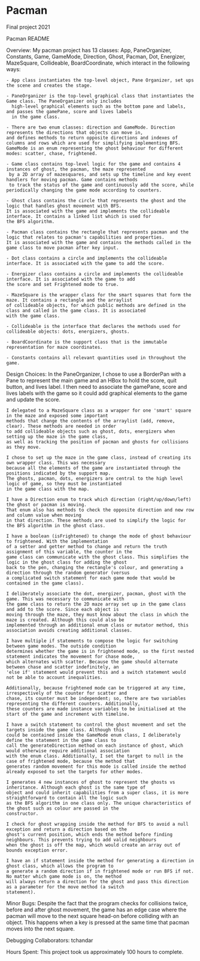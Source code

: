 # Pacman
Final project 2021

Pacman README

Overview:
    My pacman project has 13 classes: App, PaneOrganizer, Constants, Game, GameMode, Direction, Ghost,
    Pacman, Dot, Energizer, MazeSquare, Collideable, BoardCoordinate, which interact in the following ways:

    - App class instantiates the top-level object, Pane Organizer, set ups the scene and creates the stage.

    - PaneOrganizer is the top-level graphical class that instantiates the Game class. The PaneOrganizer only includes
      high-level graphical elements such as the bottom pane and labels, and passes the gamePane, score and lives labels
      in the game class.

    - There are two enum classes: direction and GameMode. Direction represents the directions that objects can move in,
    and defines methods to return opposite directions and indexes of columns and rows which are used for simplifying implementing BFS.
    GameMode is an enum representing the ghost behaviour for different modes: scatter, chase, frightened.

    - Game class contains top-level logic for the game and contains 4 instances of ghost, the pacman, the maze represented
     by a 2D array of mazesquares, and sets up the timeline and key event handlers for moving pacman. Game contains methods
     to track the status of the game and continuously add the score, while periodically changing the game mode according to counters.

    - Ghost class contains the circle that represents the ghost and the logic that handles ghost movement with BFS.
    It is associated with the game and implements the collideable interface. It contains a linked list which is used for
    the BFS algorithm.

    - Pacman class contains the rectangle that represents pacman and the logic that relates to pacman's capabilities and properties.
    It is associated with the game and contains the methods called in the game class to move pacman after key input.

    - Dot class contains a circle and implements the collideable interface. It is associated with the game to add the score.

    - Energizer class contains a circle and implements the collideable interface. It is associated with the game to add
    the score and set Frightened mode to true.

    - MazeSquare is the wrapper class for the smart squares that form the maze. It contains a rectangle and the arraylist
    of collideable objects, for which public methods are defined in the class and called in the game class. It is associated
    with the game class.

    - Collideable is the interface that declares the methods used for collideable objects: dots, energizers, ghosts.

    - BoardCoordinate is the support class that is the immutable representation for maze coordinates.

    - Constants contains all relevant quantities used in throughout the game.


Design Choices:
    In the PaneOrganizer, I chose to use a BorderPan with a Pane to represent the main game and an HBox
    to hold the score, quit button, and lives label. I then need to associate the gamePane, score and lives
    labels with the game so it could add graphical elements to the game and update the score.

    I delegated to a MazeSquare class as a wrapper for one 'smart' square in the maze and exposed some important
    methods that change the contents of the arraylist (add, remove, clear). These methods are needed in order
    to add collideable objects such as ghost, dots, energizers when setting up the maze in the game class,
    as well as tracking the position of pacman and ghosts for collisions as they move.

    I chose to set up the maze in the game class, instead of creating its own wrapper class. This was necessary
    because all the elements of the game are instantiated through the positions indicated by the support map.
    The ghosts, pacman, dots, energizers are central to the high level logic of game, so they must be instantiated
    in the game class with the map.

    I have a Direction enum to track which direction (right/up/down/left) the ghost or pacman is moving.
    That enum also has methods to check the opposite direction and new row and column value when moving
    in that direction. These methods are used to simplify the logic for the BFS algorithm in the ghost class.

    I have a boolean (isFrightened) to change the mode of ghost behaviour to frightened. With the implementation
    of a setter and getter method to change and return the truth assignment of this variable, the counter in the
    game class can communicate with the ghost class. This simplifies the logic in the ghost class for adding the ghost
    back to the pen, changing the rectangle's colour, and generating a direction through the random generator (versus
    a complicated switch statement for each game mode that would be contained in the game class).

    I deliberately associate the dot, energizer, pacman, ghost with the game. This was necessary to communicate with
    the game class to return the 2D maze array set up in the game class and add to the score. Since each object is
    moving through the maze, they must know about the class in which the maze is created. Although this could also be
    implemented through an additional enum class or mutator method, this association avoids creating additional classes.

    I have multiple if statements to compose the logic for switching between game modes. The outside condition
    determines whether the game is in frightened mode, so the first nested statement indicates the movement for chase mode,
    which alternates with scatter. Because the game should alternate between chase and scatter indefinitely, an
    'else if' statement would prevent this and a switch statement would not be able to account inequalities.

    Additionally, because frightened mode can be triggered at any time, irrespectively of the counter for scatter and
    chase, its counter must be independent; so, there are two variables representing the different counters. Additionally,
    these counters are made instance variables to be initialised at the start of the game and increment with timeline.

    I have a switch statement to control the ghost movement and set the targets inside the game class. Although this
    could be contained inside the GameMode enum class, I deliberately define the statement in the game class to
    call the generateDirection method on each instance of ghost, which would otherwise require additional association
    with the enum class. Additionally, I set the target to null in the case of frightened mode, because the method that
    generates random movement for this mode is called inside the method already exposed to set the targets for other modes.

    I generates 4 new instances of ghost to represent the ghosts vs inheritance. Although each ghost is the same type of
    object and could inherit capabilities from a super class, it is more straightforward to contain all the logic such
    as the BFS algorithm in one class only. The unique characteristics of the ghost such as colour are passed in the
    constructor.

    I check for ghost wrapping inside the method for BFS to avoid a null exception and return a direction based on the
    ghost's current position, which ends the method before finding neighbours. This prevents trying to add valid neighbours
    when the ghost is off the map, which would create an array out of bounds exception error.

    I have an if statement inside the method for generating a direction in ghost class, which allows the program to
    a generate a random direction if in frightened mode or run BFS if not. No matter which game mode is on, the method
    will always return a direction for the ghost and pass this direction as a parameter for the move method (a switch
    statement).

Minor Bugs:
        Despite the fact that the program checks for collisions twice, before and after ghost movement, the game
        has an edge case where the pacman will move to the next square head-on before colliding with an object.
        This happens when a key is pressed at the same time that pacman moves into the next square.

Debugging Collaborators: tchandar

Hours Spent: This project took us approximately 100 hours to complete.
